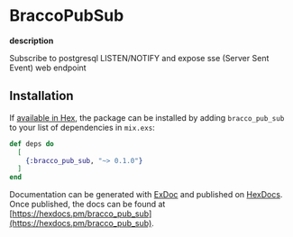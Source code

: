# BraccoPubSub

**description**

Subscribe to postgresql LISTEN/NOTIFY and expose sse (Server Sent Event) web endpoint

## Installation

If [available in Hex](https://hex.pm/docs/publish), the package can be installed
by adding `bracco_pub_sub` to your list of dependencies in `mix.exs`:

```elixir
def deps do
  [
    {:bracco_pub_sub, "~> 0.1.0"}
  ]
end
```

Documentation can be generated with [ExDoc](https://github.com/elixir-lang/ex_doc)
and published on [HexDocs](https://hexdocs.pm). Once published, the docs can
be found at [https://hexdocs.pm/bracco_pub_sub](https://hexdocs.pm/bracco_pub_sub).
